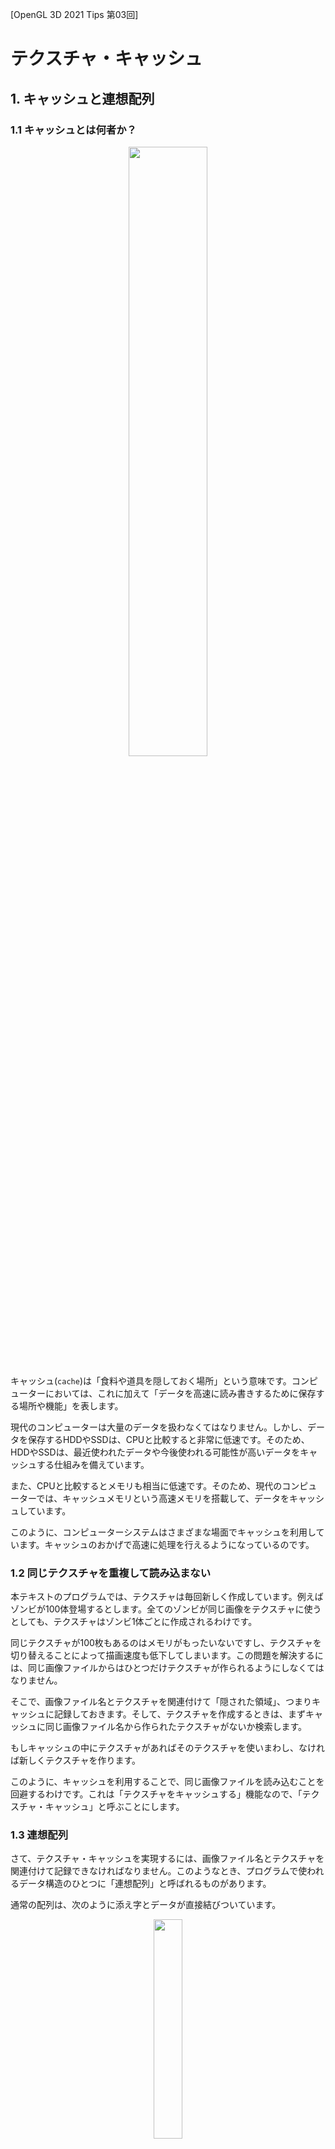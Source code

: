 [OpenGL 3D 2021 Tips 第03回]

# テクスチャ・キャッシュ

## 1. キャッシュと連想配列

### 1.1 キャッシュとは何者か？

<p align="center">
<img src="images/03_cache.png" width="50%" /><br>
</p>

キャッシュ(`cache`)は「食料や道具を隠しておく場所」という意味です。コンピューターにおいては、これに加えて「データを高速に読み書きするために保存する場所や機能」を表します。

現代のコンピューターは大量のデータを扱わなくてはなりません。しかし、データを保存するHDDやSSDは、CPUと比較すると非常に低速です。そのため、HDDやSSDは、最近使われたデータや今後使われる可能性が高いデータをキャッシュする仕組みを備えています。

また、CPUと比較するとメモリも相当に低速です。そのため、現代のコンピューターでは、キャッシュメモリという高速メモリを搭載して、データをキャッシュしています。

このように、コンピューターシステムはさまざまな場面でキャッシュを利用しています。キャッシュのおかげで高速に処理を行えるようになっているのです。

### 1.2 同じテクスチャを重複して読み込まない

本テキストのプログラムでは、テクスチャは毎回新しく作成しています。例えばゾンビが100体登場するとします。全てのゾンビが同じ画像をテクスチャに使うとしても、テクスチャはゾンビ1体ごとに作成されるわけです。

同じテクスチャが100枚もあるのはメモリがもったいないですし、テクスチャを切り替えることによって描画速度も低下してしまいます。この問題を解決するには、同じ画像ファイルからはひとつだけテクスチャが作られるようにしなくてはなりません。

そこで、画像ファイル名とテクスチャを関連付けて「隠された領域」、つまりキャッシュに記録しておきます。そして、テクスチャを作成するときは、まずキャッシュに同じ画像ファイル名から作られたテクスチャがないか検索します。

もしキャッシュの中にテクスチャがあればそのテクスチャを使いまわし、なければ新しくテクスチャを作ります。

このように、キャッシュを利用することで、同じ画像ファイルを読み込むことを回避するわけです。これは「テクスチャをキャッシュする」機能なので、「テクスチャ・キャッシュ」と呼ぶことにします。

### 1.3 連想配列

さて、テクスチャ・キャッシュを実現するには、画像ファイル名とテクスチャを関連付けて記録できなければなりません。このようなとき、プログラムで使われるデータ構造のひとつに「連想配列」と呼ばれるものがあります。

通常の配列は、次のように添え字とデータが直接結びついています。

<p align="center">
<img src="images/03_array.png" width="30%" /><br>
</p>

これに対して、連想配列は添え字の代わりに「キー」を使ってデータを管理します。キーとなる値(一般的には文字列)を「ハッシュ化」という操作で添え字に変換し、添え字の位置にデータを記録します。

<p align="center">
<img src="images/03_associative_array.png" width="70%" /><br>
</p>

ハッシュ化によって得られる添え字はキーによって全く異なります。そのため、データが配列内のどこに記録されるかは分かりません。

ただし、同じキーからは同じ添え字が得られることは保証されています。そのおかげで、キーを使ってデータを検索することができるわけです。

一般的な「連想配列」の特徴を以下に示します。

>1. 「キー」と呼ばれる値とデータをペアにして記録する。
>2. キーが重複するデータを記録することはできない。例えば、キーAとデータXのペアを記録した後、キーAとデータYのペアを記録することはできない。
>3. データを参照するとき、通常の配列は数値を使うが、連想配列ではキーを使う。
>4. データを追加するとき、通常の配列では先頭から追加するが、連想配列ではどこに追加されるか分からない。

連続していない数値や文字列を使ってデータを記録・検索したい場合、連想配列は非常によいツールになりえます。

>**【ハッシュ化を行わない連想配列もある】**<br>
>ハッシュ化は多くの連想配列で使われていますが、連想配列に必須の機能というわけではありません。実際にC++には、`map`クラスというハッシュ化を行わない連想配列も用意されています。`map`クラスではハッシュ化の代わりに「赤黒木(あかくろぎ)」という方法でキーを管理します。

<div style="page-break-after: always"></div>

## 2. テクスチャ・キャッシュを作る

### 2.1 <ruby>unordered_map<rt>アンオーダード・マップ</rt></ruby>

C++言語において、連想配列は`unordered_map`(アンオーダード・マップ)というクラスで実装されています。

連想配列を使ったテクスチャ・キャッシュは以下のように作成します。まず`unordered_map`ヘッダをインクルードします。`Texture.cpp`に次のプログラムを追加してください。

```diff
 #include "Texture.h"
 #include "GLContext.h"
+#include <unordered_map>
 #include <iostream>

 /**
 * テクスチャ関連の機能を格納する名前空間.
```

次に、`unordered_map`クラスを使ってテクスチャ・キャッシュ変数を作成します。`samplerBindingState`配列の下に、次のプログラムを追加してください。

```diff
 * テクスチャイメージユニットにバインドされたサンプラIDを保持する.
 */
 GLuint samplerBindingState[16] = {};
+
+/**
+* ファイル名をキーとする連想配列.
+*/
+std::unordered_map<std::string, std::shared_ptr<Image2D>> textureCache;

 /**
 * コンストラクタ.
```

`unrodered_map`型を使うときは、2つのテンプレートパラメータを指定します。今回はファイル名を表す`std::string`と、Image2Dクラスのポインタを表す`std::shared_ptr<Image2D>`を指定しました。

第1パラメータの`std::stting`がキー、第2パラメータの`std::shared_ptr<Image2D>`がデータです。

### 2.2 テクスチャ・キャッシュを使う関数を宣言する

テクスチャ・キャッシュを使う場合、以下のプログラムを追加しなくてはなりません。

>1. 画像ファイルを読み込むタイミングで明示的にキャッシュの有無を調べる。
>2. キャッシュに登録されていたら、登録されているテクスチャを使う。
>3. キャッシュに登録されていなかったら、新しいテクスチャを作成してキャッシュに登録する。

この処理を、画像を読み込んでいる全ての場所に追加しなくてはなりません。このような場合、1～3の処理を自動で行う新しいテクスチャ作成関数を作り、画像読み込みをしている部分すべてを作成した関数で置き換えるのが簡単です。

ということで、上記の1～3を自動的に行うテクスチャ作成関数を作成していきます。まず`Texture.h`に関数宣言を追加するのですが、その前に次のインクルード文を追加してください。

```diff
 #define TEXTURE_H_INCLUDED
 #include <glad/glad.h>
 #include <string>
+#include <memory>

 namespace Texture {
```

次に2つの関数を宣言します。ひとつは「テクスチャ・キャッシュを考慮してテクスチャを作成する関数」で、名前は`CreateImage2D`(クリエイト・イメージ・ツーディ)とします。

もうひとつは「テクスチャ・キャッシュを空にする関数」で、名前は`ClearTextureCache`(クリア・テクスチャ・キャッシュ)です。それでは、`Image2D`クラス定義の下に、次のプログラムを追加してください。

```diff
   GLsizei width = 0;
   GLsizei height = 0;
 };
+
+// テクスチャ・キャッシュを考慮してテクスチャを作成する.
+std::shared_ptr<Image2D> CreateImage2D(const char*);
+
+// テクスチャ・キャッシュを空にする.
+void ClearTextureCache();

 void UnbindTexture(GLuint unit);
 void UnbindAllTextures();
```

### 2.3 CreateImage2D関数を定義する

`CreateImage2D`関数から定義をしていきましょう。`Texture.cpp`を開き、`Image2D::Height`関数の定義の下に次のプログラムを追加してください。

```diff
 {
   return height;
 }
+
+/**
+* テクスチャ・キャッシュを考慮して2Dテクスチャを作成する.
+*
+* @param filename 2Dテクスチャとして読み込むファイル名.
+* 
+* @return キャッシュから取得、または新規に作成したテクスチャ.
+*/
+std::shared_ptr<Image2D> CreateImage2D(const char* filename)
+{
+  // キャッシュを検索し、同名のテクスチャが見つけたら、見つけたテクスチャを返す.
+  auto itr = textureCache.find(filename);
+  if (itr != textureCache.end()) {
+    return itr->second;
+  }
+
+  // キャッシュに同名のテクスチャがなかったので、新しくテクスチャを作る.
+  // 新しく作成したテクスチャをテクスチャキャッシュに追加する.
+  std::shared_ptr<Image2D> p = std::make_shared<Image2D>(filename);
+  textureCache.emplace(filename, p);
+
+  // 新しく作成したテクスチャを返す.
+  return p;
+}

 /**
 * 全てのテクスチャのバインドを解除する.
```

`unordered_map`から、ファイル名と一致するデータ取得するには`find`(ファインド)メンバ関数を使います。一致するデータが見つかった場合、そのデータの位置を返します。見つからなかった場合、`end`メンバ関数が返すのと同じ値を返します。

つまり、`find`の戻り値と`end`の戻り値を比較すれば、一致するデータが見つかったかどうかが分かる、というわけです。

また、`unordered_map`はキーとデータをペアにして記録しているので、`find`の戻り値からはどちらの値でも取得できます。キーは`first`(ファースト)メンバ変数、データは`second` (セカンド)メンバ変数で参照できます。

上記のプログラムでは`return itr->second;`とすることで、データである `std::shared_ptr<Image2D>`型の値を返しています。

キャッシュに一致するデータが見つからない場合、新しいテクスチャを作成してキャッシュに登録します。作成自体はこれまでどおり`std::make_shared`関数で行います。

「キャッシュに登録する」というのは「`unordered_map`に新しいキーとデータのペアを追加する」ということです。これを行うには`emplace`(エンプレイス)メンバ関数を使います。

`emplace`の第1引数にキー、第2引数にデータを指定して呼び出すとペアとして追加されます。

### 2.4 ClearTextureCache関数を定義する

続いて、テクスチャ・キャッシュを空にする関数を定義します。`CreateImage2D`関数の定義の下に、次のプログラムを追加してください。

```diff
   // 新しく作成したテクスチャを返す.
   return p;
 }
+
+/**
+* テクスチャ・キャッシュを空にする.
+*/
+void ClearTextureCache()
+{
+  textureCache.clear();
+}

 /**
 * 全てのテクスチャのバインドを解除する.
```

`clear`(クリア)メンバ関数は、`unordered_map`に追加されたすべてのキーとデータを消去します。キャッシュのクリアはこれだけです。

<div style="page-break-after: always"></div>

### 2.5 テクスチャ・キャッシュを使う

テクスチャ・キャッシュyを使うようにプログラムを変更するには、以下の手順を行います。

>1. `Texture.cpp`以外の場所にある、全ての`std::make_shared<Texture::Image2D>`関数呼び出しを`Texture::CreateImage2D`関数に置き換える。
>2. ステージやマップを切り替えるタイミングで`Texture::ClearTextureCache`関数を呼び出す。

ただし、`2`で行っているテクスチャ・キャッシュのクリアは必須ではありません。現在のパソコンのハードウェアを考慮すると、ゲーム中で使用するテクスチャの合計が1ギガバイトを超えない程度なら、キャッシュを空にする必要はありません。

例えば、32ビットで大きさが1024x1024のTGAファイルの場合、1枚のテクスチャに必要なメモリは4メガバイトになります。32ビット1024x1024画像を250枚使うと1ギガバイトになります。32ビット512x512画像なら1000枚で1ギガバイトです。

ちなみに、ゾンビは32ビット256x256画像を使っています。これは1枚が0.25メガバイトなので、4000枚読み込むことができる計算です。

ところで、テクスチャ・キャッシュを使わない場合(つまり現在のプログラムの場合)、すでに読み込んだ画像と同じファイルであっても、`std::make_shared<Image2D>`が実行されるたびにテクスチャが作成されます。

そのため、ゾンビを100体表示すると、`0.25 * 100`でグラフィックスメモリを25メガバイト使います。メタルネス・ラフネス画像も同じサイズなので、これも読み込んだとすると合計で50メガバイトです。

このように、現状でもグラフィックスメモリにはかなり余裕があります。テクスチャ・キャッシュを導入する意義は、メモリ効率よりも「テクスチャを切り替えないことによる描画速度の向上」が大きいといえるでしょう。

<pre class="tnmai_assignment">
<strong>【課題01】</strong>
<coee>Texture.cpp</code>以外の全ての<code>std::make_shared&lt;Texture::Image2d&gt;</code>を、<code>Texture::CreateImage2D</code>関数で置き換えなさい。
</pre>

<pre class="tnmai_assignment">
<strong>【課題02】</strong>
シーン切り替えやステージ切り替えを行うプログラムに、<code>Texture::ClearTextureCache</code>関数の呼び出しを追加しなさい。
</pre>

<div style="page-break-after: always"></div>

>**【市販のゲームにおけるテクスチャのサイズと枚数】**<br>
>PS4やPS5、XBOX ONE、XBOX Series Xなどが使う画像サイズは、より高精細な表現をするために4096x4096が当たり前になっています。32ビット画像だと1枚64メガバイトになりますが、大抵は「圧縮テクスチャ」を使っているため、実際は1枚8～16メガバイトになります。圧縮していても、我々のゾンビテクスチャと比べて、はるかに大量のメモリを使うわけです。なおNintendo Switchは性能もメモリも控えめなので、圧縮あり1024x1024程度が主流です。<br>
>テクスチャのサイズはメモリ消費量だけでなく、描画性能にも大きく影響します。そのため、単に大きくすればよいというものではありません。GPUの性能を引き出すには、見た目を損なわないように注意しつつ、用途に応じて可能な限り小さい画像を使うことが求められます。<br>
>市販ゲームでは、ひとつのシーンに数百枚のテクスチャを使うことも多いので、テクスチャの管理は重要な問題のひとつです。
